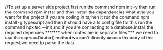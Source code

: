 //To set up a server side project,first run the command npm init -y
then run the command npm install.and then install the dependencies what ever you want for the project
if you are coding in ts,then it run the command npm install -g typescript and then it should have a ts.config file
for this run the command npx tsc --init and if you are connecting to a database,install the required depencies
******* when routes are in separate files *** we need to use the express.Router() method
we can't directly access the body of the request,we need tp parse the data